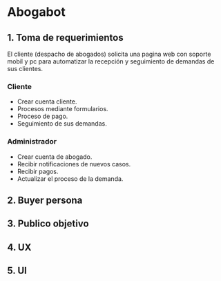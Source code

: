 # Abogabot
## 1. Toma de requerimientos
El cliente (despacho de abogados) solicita una pagina web con soporte mobil y pc para automatizar la recepción y seguimiento de demandas de sus clientes.

### Cliente

- Crear cuenta cliente.
- Procesos mediante formularios.
- Proceso de pago.
- Seguimiento de sus demandas.

### Administrador

- Crear cuenta de abogado.
- Recibir notificaciones de nuevos casos.
- Recibir pagos.
- Actualizar el proceso de la demanda.

## 2. Buyer persona

## 3. Publico objetivo

## 4. UX

## 5. UI

